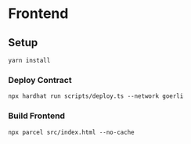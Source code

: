 # Frontend

## Setup

`yarn install`

### Deploy Contract

`npx hardhat run scripts/deploy.ts --network goerli`

### Build Frontend

`npx parcel src/index.html --no-cache`
